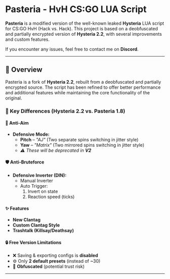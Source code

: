 # **Pasteria** - HvH CS:GO LUA Script  

**Pasteria** is a modified version of the well-known leaked **Hysteria** LUA script for CS:GO HvH (Hack vs. Hack). This project is based on a deobfuscated and partially encrypted version of **Hysteria 2.2**, with several improvements and custom features.  

If you encounter any issues, feel free to contact me on **Discord**.  

---  

## **📌 Overview**  
Pasteria is a fork of **Hysteria 2.2**, rebuilt from a deobfuscated and partially encrypted source. The script has been refined to offer better performance and additional features while maintaining the core functionality of the original.  

### **🔹 Key Differences (Hysteria 2.2 vs. Pasteria 1.8)**  

#### **🎯 Anti-Aim**  
- **Defensive Mode:**  
  - **Pitch** – *"AJ"* (Two separate spins switching in jitter style)  
  - **Yaw** – *"Matrix"* (Two mirrored spins switching in jitter style)  
  - *⚠️ These will be deprecated in **V2***  

#### **🛡️ Anti-Bruteforce**  
- **Defensive Inverter (DIN):**  
  - Manual Inverter  
  - Auto Trigger:  
    1) Invert on state  
    2) Reaction speed (ticks)  

#### **✨ Features**  
- **New Clantag**  
- **Custom Clantag Style**  
- **Trashtalk (Killsay/Deathsay)**  

#### **🔒 Free Version Limitations**  
- ❌ Saving & exporting configs is **disabled**  
- ⚙️ Only **2 default presets** (instead of ~30)  
- 🔐 **Obfuscated** (potential trust risk)  

---  
